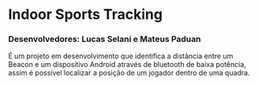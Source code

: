 # Indoor Sports Tracking

### Desenvolvedores: Lucas Selani e Mateus Paduan

É um projeto em desenvolvimento que identifica a distância entre um Beacon e um dispositivo Android através de bluetooth de baixa potência, assim é possível localizar a posição de um jogador dentro de uma quadra.

